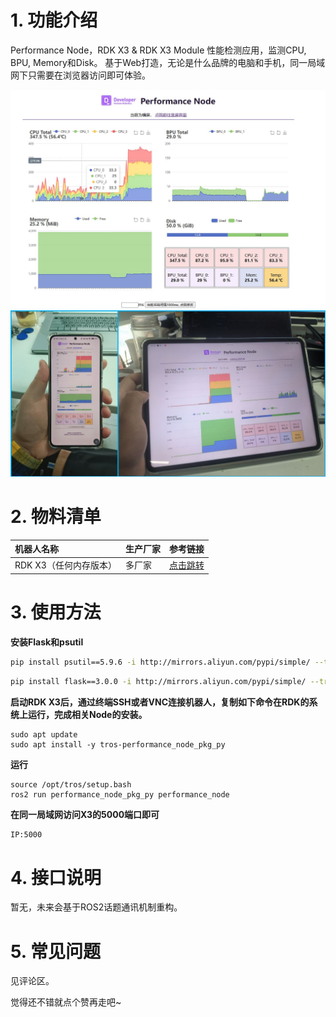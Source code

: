 # 1. 功能介绍

Performance Node，RDK X3 & RDK X3 Module 性能检测应用，监测CPU, BPU, Memory和Disk。
基于Web打造，无论是什么品牌的电脑和手机，同一局域网下只需要在浏览器访问即可体验。

<img src=".\doc\desktop_demo.jpg" alt="desktop_demo" style="zoom:70%;" />

<img src=".\doc\mult_device.jpg" alt="mult_device" style="zoom:70%;" />

# 2. 物料清单

| 机器人名称        | 生产厂家 | 参考链接                                       |
| :---------------- | -------- | ---------------------------------------------- |
| RDK X3（任何内存版本） | 多厂家   | [点击跳转](https://developer.horizon.cc/rdkx3) |

# 3. 使用方法

**安装Flask和psutil**

```bash
pip install psutil==5.9.6 -i http://mirrors.aliyun.com/pypi/simple/ --trusted-host mirrors.aliyun.com
```
```bash
pip install flask==3.0.0 -i http://mirrors.aliyun.com/pypi/simple/ --trusted-host mirrors.aliyun.com
```

**启动RDK X3后，通过终端SSH或者VNC连接机器人，复制如下命令在RDK的系统上运行，完成相关Node的安装。**

```
sudo apt update
sudo apt install -y tros-performance_node_pkg_py
```

**运行**

```
source /opt/tros/setup.bash
ros2 run performance_node_pkg_py performance_node
```

**在同一局域网访问X3的5000端口即可**

```bash
IP:5000
```

# 4. 接口说明

暂无，未来会基于ROS2话题通讯机制重构。

# 5. 常见问题

见评论区。


觉得还不错就点个赞再走吧~




